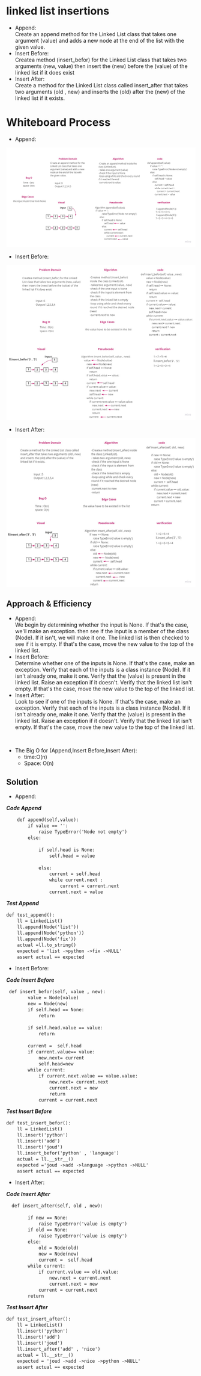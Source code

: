 # linked list insertions
- Append:<br>
Create an append method for the Linked List class that takes one argument (value) and adds a new node at the end of the list with the given value.
- Insert Before:<br>
Createa method (insert_befor) for the Linked List class that takes two arguments (new, value) then insert the (new) before the (value) of the linked list if it does exist
- Insert After:<br>
Create a method for the Linked List class called insert_after that takes two arguments (old , new) and inserts the (old) after the (new) of the linked list if it exists.
# Whiteboard Process
- Append:

![pic](/Challenge/linked_list/append.jpg)
<br>

- Insert Before:

![pic](/Challenge/linked_list/befor.jpg)
<br>

- Insert After:

![pic](/Challenge/linked_list/after.jpg)

## Approach & Efficiency
- Append:<br>
We begin by determining whether the input is None. If that's the case, we'll make an exception. then see if the input is a member of the class (Node). If it isn't, we will make it one. The linked list is then checked to see if it is empty. If that's the case, move the new value to the top of the linked list.
- Insert Before:<br>
Determine whether one of the inputs is None. If that's the case, make an exception. Verify that each of the inputs is a class instance (Node). If it isn't already one, make it one. Verify that the (value) is present in the linked list. Raise an exception if it doesn't. Verify that the linked list isn't empty. If that's the case, move the new value to the top of the linked list.
- Insert After:<br>
Look to see if one of the inputs is None. If that's the case, make an exception. Verify that each of the inputs is a class instance (Node). If it isn't already one, make it one. Verify that the (value) is present in the linked list. Raise an exception if it doesn't. Verify that the linked list isn't empty. If that's the case, move the new value to the top of the linked list.

<br> 

- The Big O for (Append,Insert Before,Insert After):<br> 
     - time:O(n)<br>
     - Space: O(n)

## Solution
- Append:<br>

***Code Append***
```
    def append(self,value):
        if value == '':
            raise TypeError('Node not empty')
        else:
            
            if self.head is None:
                self.head = value
            
            else:
                current = self.head
                while current.next :
                    current = current.next
                current.next = value   

```
***Test Append***  
``` 
def test_append():
    ll = LinkedList()
    ll.append(Node('list')) 
    ll.append(Node('python'))
    ll.append(Node('fix'))
    actual =ll.to_string()
    expected = 'list ->python ->fix ->NULL'
    assert actual == expected
```    
- Insert Before:<br>

***Code Insert Before***
```
 def insert_befor(self, value , new):
        value = Node(value)
        new = Node(new)
        if self.head == None:
            return

        if self.head.value == value:
            return

        current =  self.head
        if current.value== value:
            new.next= current
            self.head=new
        while current:
            if current.next.value == value.value: 
                new.next= current.next
                current.next = new    
                return 
            current = current.next   
```
***Test Insert Before*** 
```
def test_insert_befor():
    ll = LinkedList()
    ll.insert('python')
    ll.insert('add')
    ll.insert('joud')
    ll.insert_befor('python' , 'language')
    actual = ll.__str__()
    expected ='joud ->add ->language ->python ->NULL'
    assert actual == expected  
```
- Insert After:<br>

***Code Insert After***
```
  def insert_after(self, old , new):
      
        if new == None:
            raise TypeError('value is empty')
        if old == None:
            raise TypeError('value is empty')
        else:
            old = Node(old)
            new = Node(new)
            current =  self.head
        while current:
            if current.value == old.value:
                new.next = current.next
                current.next = new
            current = current.next
        return
```
***Test Insert After*** 
```
def test_insert_after():
    ll = LinkedList()
    ll.insert('python')
    ll.insert('add')
    ll.insert('joud')
    ll.insert_after('add' , 'nice')
    actual = ll.__str__()
    expected = 'joud ->add ->nice ->python ->NULL'
    assert actual == expected
```

